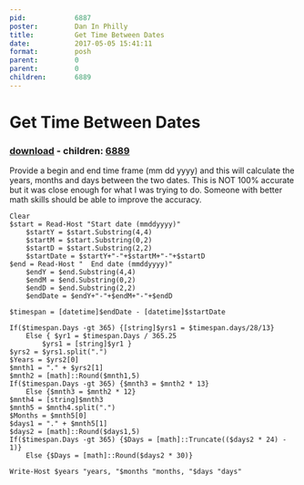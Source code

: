 ```yaml
---
pid:            6887
poster:         Dan In Philly
title:          Get Time Between Dates
date:           2017-05-05 15:41:11
format:         posh
parent:         0
parent:         0
children:       6889
---
```


# Get Time Between Dates

### [download](6887.ps1) - children: [6889](6889.md)

Provide a begin and end time frame (mm dd yyyy) and this will calculate the years, months and days between the two dates.  This is NOT 100% accurate but it was close enough for what I was trying to do.  Someone with better math skills should be able to improve the accuracy.

```posh
Clear
$start = Read-Host "Start date (mmddyyyy)"
    $startY = $start.Substring(4,4)
    $startM = $start.Substring(0,2)
    $startD = $start.Substring(2,2)
    $startDate = $startY+"-"+$startM+"-"+$startD
$end = Read-Host "  End date (mmddyyyy)"
    $endY = $end.Substring(4,4)
    $endM = $end.Substring(0,2)
    $endD = $end.Substring(2,2)
    $endDate = $endY+"-"+$endM+"-"+$endD

$timespan = [datetime]$endDate - [datetime]$startDate

If($timespan.Days -gt 365) {[string]$yrs1 = $timespan.days/28/13}
    Else { $yr1 = $timespan.Days / 365.25
        $yrs1 = [string]$yr1 }
$yrs2 = $yrs1.split(".")
$Years = $yrs2[0]
$mnth1 = "." + $yrs2[1]
$mnth2 = [math]::Round($mnth1,5)
If($timespan.Days -gt 365) {$mnth3 = $mnth2 * 13}
    Else {$mnth3 = $mnth2 * 12}
$mnth4 = [string]$mnth3
$mnth5 = $mnth4.split(".")
$Months = $mnth5[0]
$days1 = "." + $mnth5[1]
$days2 = [math]::Round($days1,5)
If($timespan.Days -gt 365) {$Days = [math]::Truncate(($days2 * 24) - 1)}
    Else {$Days = [math]::Round($days2 * 30)}

Write-Host $years "years, "$months "months, "$days "days"

```
